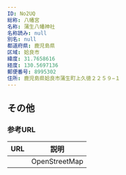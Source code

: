 ```yaml
---
ID: No2UQ
総称: 八幡宮
名称: 蒲生八幡神社
名称読み: null
別名: null
都道府県: 鹿児島県
区域: 姶良市
緯度: 31.7658616
経度: 130.5697136
郵便番号: 8995302
住所: 鹿児島県姶良市蒲生町上久徳２２５９−１
---
```


## その他

### 参考URL

| URL | 説明          |
| --- | ------------- |
|     | OpenStreetMap |

